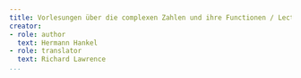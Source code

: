 ```yaml
---
title: Vorlesungen über die complexen Zahlen und ihre Functionen / Lectures on Complex Numbers and their Functions
creator:
- role: author
  text: Hermann Hankel
- role: translator
  text: Richard Lawrence
...
```

